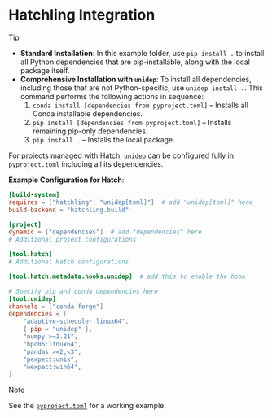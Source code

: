 # Hatchling Integration

> [!TIP]
> - **Standard Installation**: In this example folder, use `pip install .` to install all Python dependencies that are pip-installable, along with the local package itself.
> - **Comprehensive Installation with `unidep`**: To install all dependencies, including those that are not Python-specific, use `unidep install .`. This command performs the following actions in sequence:
>   1. `conda install [dependencies from pyproject.toml]` – Installs all Conda installable dependencies.
>   2. `pip install [dependencies from pyproject.toml]` – Installs remaining pip-only dependencies.
>   3. `pip install .` – Installs the local package.

For projects managed with [Hatch](https://hatch.pypa.io/), `unidep` can be configured fully in `pyproject.toml` including all its dependencies.

**Example Configuration for Hatch**:

```toml
[build-system]
requires = ["hatchling", "unidep[toml]"]  # add "unidep[toml]" here
build-backend = "hatchling.build"

[project]
dynamic = ["dependencies"]  # add "dependencies" here
# Additional project configurations

[tool.hatch]
# Additional Hatch configurations

[tool.hatch.metadata.hooks.unidep]  # add this to enable the hook

# Specify pip and conda dependencies here
[tool.unidep]
channels = ["conda-forge"]
dependencies = [
    "adaptive-scheduler:linux64",
    { pip = "unidep" },
    "numpy >=1.21",
    "hpc05:linux64",
    "pandas >=2,<3",
    "pexpect:unix",
    "wexpect:win64",
]
```

> [!NOTE]
> See the [`pyproject.toml`](pyproject.toml) for a working example.
